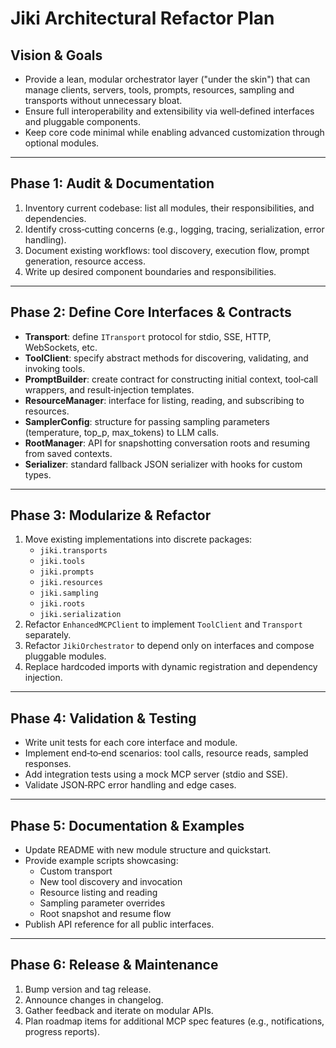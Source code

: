 # Jiki Architectural Refactor Plan

## Vision & Goals

- Provide a lean, modular orchestrator layer ("under the skin") that can manage clients, servers, tools, prompts, resources, sampling and transports without unnecessary bloat.
- Ensure full interoperability and extensibility via well‑defined interfaces and pluggable components.
- Keep core code minimal while enabling advanced customization through optional modules.

---

## Phase 1: Audit & Documentation

1. Inventory current codebase: list all modules, their responsibilities, and dependencies.
2. Identify cross‑cutting concerns (e.g., logging, tracing, serialization, error handling).
3. Document existing workflows: tool discovery, execution flow, prompt generation, resource access.
4. Write up desired component boundaries and responsibilities.

---

## Phase 2: Define Core Interfaces & Contracts

- **Transport**: define `ITransport` protocol for stdio, SSE, HTTP, WebSockets, etc.
- **ToolClient**: specify abstract methods for discovering, validating, and invoking tools.
- **PromptBuilder**: create contract for constructing initial context, tool‑call wrappers, and result‑injection templates.
- **ResourceManager**: interface for listing, reading, and subscribing to resources.
- **SamplerConfig**: structure for passing sampling parameters (temperature, top_p, max_tokens) to LLM calls.
- **RootManager**: API for snapshotting conversation roots and resuming from saved contexts.
- **Serializer**: standard fallback JSON serializer with hooks for custom types.

---

## Phase 3: Modularize & Refactor

1. Move existing implementations into discrete packages:
   - `jiki.transports`
   - `jiki.tools`
   - `jiki.prompts`
   - `jiki.resources`
   - `jiki.sampling`
   - `jiki.roots`
   - `jiki.serialization`
2. Refactor `EnhancedMCPClient` to implement `ToolClient` and `Transport` separately.
3. Refactor `JikiOrchestrator` to depend only on interfaces and compose pluggable modules.
4. Replace hardcoded imports with dynamic registration and dependency injection.

---

## Phase 4: Validation & Testing

- Write unit tests for each core interface and module.
- Implement end‑to‑end scenarios: tool calls, resource reads, sampled responses.
- Add integration tests using a mock MCP server (stdio and SSE).
- Validate JSON‑RPC error handling and edge cases.

---

## Phase 5: Documentation & Examples

- Update README with new module structure and quickstart.
- Provide example scripts showcasing:
  - Custom transport
  - New tool discovery and invocation
  - Resource listing and reading
  - Sampling parameter overrides
  - Root snapshot and resume flow
- Publish API reference for all public interfaces.

---

## Phase 6: Release & Maintenance

1. Bump version and tag release.
2. Announce changes in changelog.
3. Gather feedback and iterate on modular APIs.
4. Plan roadmap items for additional MCP spec features (e.g., notifications, progress reports). 